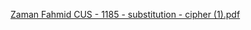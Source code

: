 [Zaman Fahmid CUS - 1185 - substitution - cipher (1).pdf](https://github.com/Fahmid459/Substitution-Cipher-java-program/files/14767490/Zaman.Fahmid.CUS.-.1185.-.substitution.-.cipher.1.pdf)
